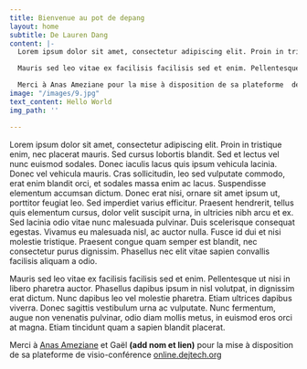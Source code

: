 ```yaml
---
title: Bienvenue au pot de depang
layout: home
subtitle: De Lauren Dang
content: |-
  Lorem ipsum dolor sit amet, consectetur adipiscing elit. Proin in tristique enim, nec placerat mauris. Sed cursus lobortis blandit. Sed et lectus vel nunc euismod sodales. Donec iaculis lacus quis ipsum vehicula lacinia. Donec vel vehicula mauris. Cras sollicitudin, leo sed vulputate commodo, erat enim blandit orci, et sodales massa enim ac lacus. Suspendisse elementum accumsan dictum. Donec erat nisi, ornare sit amet ipsum ut, porttitor feugiat leo. Sed imperdiet varius efficitur. Praesent hendrerit, tellus quis elementum cursus, dolor velit suscipit urna, in ultricies nibh arcu et ex. Sed lacinia odio vitae nunc malesuada pulvinar. Duis scelerisque consequat egestas. Vivamus eu malesuada nisl, ac auctor nulla. Fusce id dui et nisi molestie tristique. Praesent congue quam semper est blandit, nec consectetur purus dignissim. Phasellus nec elit vitae sapien convallis facilisis aliquam a odio.

  Mauris sed leo vitae ex facilisis facilisis sed et enim. Pellentesque ut nisi in libero pharetra auctor. Phasellus dapibus ipsum in nisl volutpat, in dignissim erat dictum. Nunc dapibus leo vel molestie pharetra. Etiam ultrices dapibus viverra. Donec sagittis vestibulum urna ac vulputate. Nunc fermentum, augue non venenatis pulvinar, odio diam mollis metus, in euismod eros orci at magna. Etiam tincidunt quam a sapien blandit placerat.

  Merci à Anas Ameziane pour la mise à disposition de sa plateforme  de visio-conférence online.dejtech.org
image: "/images/9.jpg"
text_content: Hello World
img_path: ''

---
```

Lorem ipsum dolor sit amet, consectetur adipiscing elit. Proin in tristique enim, nec placerat mauris. Sed cursus lobortis blandit. Sed et lectus vel nunc euismod sodales. Donec iaculis lacus quis ipsum vehicula lacinia. Donec vel vehicula mauris. Cras sollicitudin, leo sed vulputate commodo, erat enim blandit orci, et sodales massa enim ac lacus. Suspendisse elementum accumsan dictum. Donec erat nisi, ornare sit amet ipsum ut, porttitor feugiat leo. Sed imperdiet varius efficitur. Praesent hendrerit, tellus quis elementum cursus, dolor velit suscipit urna, in ultricies nibh arcu et ex. Sed lacinia odio vitae nunc malesuada pulvinar. Duis scelerisque consequat egestas. Vivamus eu malesuada nisl, ac auctor nulla. Fusce id dui et nisi molestie tristique. Praesent congue quam semper est blandit, nec consectetur purus dignissim. Phasellus nec elit vitae sapien convallis facilisis aliquam a odio.

Mauris sed leo vitae ex facilisis facilisis sed et enim. Pellentesque ut nisi in libero pharetra auctor. Phasellus dapibus ipsum in nisl volutpat, in dignissim erat dictum. Nunc dapibus leo vel molestie pharetra. Etiam ultrices dapibus viverra. Donec sagittis vestibulum urna ac vulputate. Nunc fermentum, augue non venenatis pulvinar, odio diam mollis metus, in euismod eros orci at magna. Etiam tincidunt quam a sapien blandit placerat.

Merci à [Anas Ameziane](https://www.linkedin.com/in/anas-ameziane-199b5058/) et Gaël **(add nom et lien)** pour la mise à disposition de sa plateforme  de visio-conférence [online.dejtech.org](http://online.dejtech.org/ "online.dejtech.org")